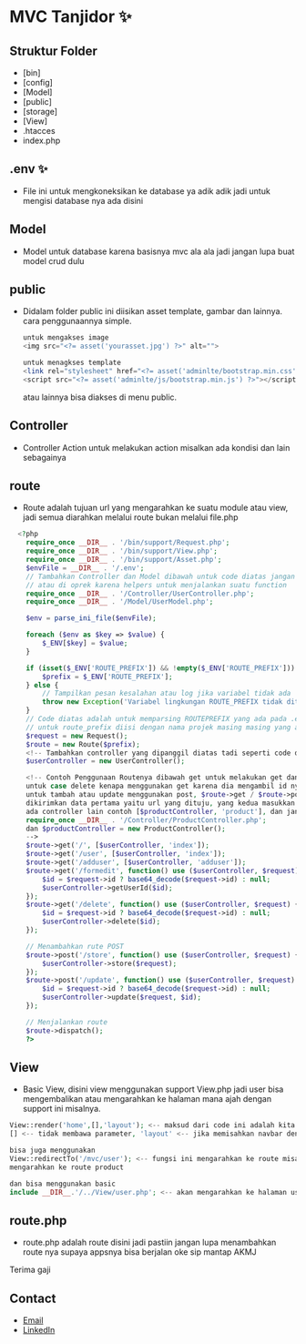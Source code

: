 # MVC Tanjidor ✨

## Struktur Folder
- [bin]
- [config]
- [Model]
- [public]
- [storage]
- [View]
- .htacces
- index.php

## .env ✨
- File ini untuk mengkoneksikan ke database ya adik adik jadi untuk mengisi database nya ada disini
## Model
- Model untuk database karena basisnya mvc ala ala jadi jangan lupa buat model crud dulu
## public
- Didalam folder public ini diisikan asset template, gambar dan lainnya.
  cara penggunaannya simple.
  ```php
  untuk mengakses image
  <img src="<?= asset('yourasset.jpg') ?>" alt="">

  untuk menagkses template
  <link rel="stylesheet" href="<?= asset('adminlte/bootstrap.min.css') ?>">
  <script src="<?= asset('adminlte/js/bootstrap.min.js') ?>"></script>
  
  ```
  atau lainnya bisa diakses di menu public.
## Controller
- Controller Action untuk melakukan action misalkan ada kondisi dan lain sebagainya
## route
- Route adalah tujuan url yang mengarahkan ke suatu module atau view, jadi semua diarahkan melalui route bukan melalui file.php
```php
  <?php
    require_once __DIR__ . '/bin/support/Request.php';
    require_once __DIR__ . '/bin/support/View.php';
    require_once __DIR__ . '/bin/support/Asset.php';
    $envFile = __DIR__ . '/.env';
    // Tambahkan Controller dan Model dibawah untuk code diatas jangan diubah 
    // atau di oprek karena helpers untuk menjalankan suatu function
    require_once __DIR__ . '/Controller/UserController.php';
    require_once __DIR__ . '/Model/UserModel.php';

    $env = parse_ini_file($envFile);

    foreach ($env as $key => $value) {
        $_ENV[$key] = $value;
    }

    if (isset($_ENV['ROUTE_PREFIX']) && !empty($_ENV['ROUTE_PREFIX'])) {
        $prefix = $_ENV['ROUTE_PREFIX'];
    } else {
        // Tampilkan pesan kesalahan atau log jika variabel tidak ada
        throw new Exception('Variabel lingkungan ROUTE_PREFIX tidak ditemukan atau kosong.');
    }
    // Code diatas adalah untuk memparsing ROUTEPREFIX yang ada pada .env 
    // untuk route_prefix diisi dengan nama projek masing masing yang ada pada file .env
    $request = new Request();
    $route = new Route($prefix);
    <!-- Tambahkan controller yang dipanggil diatas tadi seperti code dibawah ini -->
    $userController = new UserController();

    <!-- Contoh Penggunaan Routenya dibawah get untuk melakukan get dan post untuk melakukan post,
    untuk case delete kenapa menggunakan get karena dia mengambil id nya untuk dihapus dalam fungsi
    untuk tambah atau update menggunakan post, $route->get / $route->post untuk kedua ada data yang
    dikirimkan data pertama yaitu url yang dituju, yang kedua masukkan controller serta actionnya jika
    ada controller lain contoh [$productController, 'product'], dan jangan lupa lakukan pemanggilan
    require_once __DIR__ . '/Controller/ProductController.php';
    dan $productController = new ProductController();
    -->
    $route->get('/', [$userController, 'index']);
    $route->get('/user', [$userController, 'index']);
    $route->get('/adduser', [$userController, 'adduser']);
    $route->get('/formedit', function() use ($userController, $request) {
        $id = $request->id ? base64_decode($request->id) : null;
        $userController->getUserId($id);
    });
    $route->get('/delete', function() use ($userController, $request) {
        $id = $request->id ? base64_decode($request->id) : null;
        $userController->delete($id);
    });

    // Menambahkan rute POST
    $route->post('/store', function() use ($userController, $request) {
        $userController->store($request);
    });
    $route->post('/update', function() use ($userController, $request) {
        $id = $request->id ? base64_decode($request->id) : null;
        $userController->update($request, $id);
    });

    // Menjalankan route
    $route->dispatch();
    ?>
```
## View
- Basic View, disini view menggunakan support View.php jadi user bisa mengembalikan atau mengarahkan ke halaman mana ajah dengan support ini misalnya.
```php
View::render('home',[],'layout'); <-- maksud dari code ini adalah kita mengarahkan kehalaman home,
[] <-- tidak membawa parameter, 'layout' <-- jika memisahkan navbar dengan content

bisa juga menggunakan
View::redirectTo('/mvc/user'); <-- fungsi ini mengarahkan ke route misalkan /mvc/product <-- akan 
mengarahkan ke route product

dan bisa menggunakan basic
include __DIR__.'/../View/user.php'; <-- akan mengarahkan ke halaman user yang berada pada folder View;
```
## route.php
- route.php adalah route disini jadi pastiin jangan lupa menambahkan route nya supaya appsnya bisa berjalan 
oke sip mantap AKMJ

Terima gaji
## Contact

- [Email](mailto:fadliazkaprayogi1@gmail.com)
- [LinkedIn](https://www.linkedin.com/in/fadli-azka-prayogi-523879176/)
